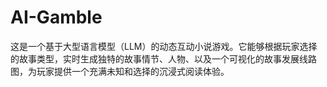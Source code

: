 # AI-Gamble
这是一个基于大型语言模型（LLM）的动态互动小说游戏。它能够根据玩家选择的故事类型，实时生成独特的故事情节、人物、以及一个可视化的故事发展线路图，为玩家提供一个充满未知和选择的沉浸式阅读体验。
